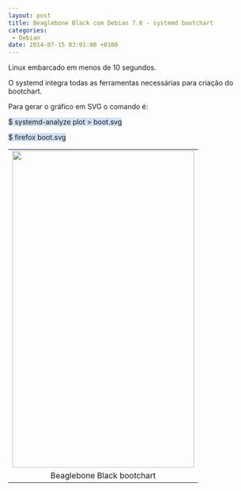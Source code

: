 ```yaml
---
layout: post
title: Beaglebone Black com Debian 7.6 - systemd bootchart 
categories:
 - Debian
date: 2014-07-15 03:01:00 +0100
---
```


Linux embarcado em menos de 10 segundos.  

O systemd integra todas as ferramentas necessárias para criação do bootchart.  

Para gerar o gráfico em SVG o comando é:  

  

<a name="more"></a>  
  

<span style="background-color: #cfe2f3;">$ systemd-analyze plot &gt; boot.svg</span>  

<span style="background-color: #cfe2f3;">$ firefox boot.svg</span>  

  

  

<table align="center" cellpadding="0" cellspacing="0" class="tr-caption-container" style="margin-left: auto; margin-right: auto; text-align: center;"><tbody>
<tr><td style="text-align: center;"><a href="http://2.bp.blogspot.com/-Z_g-hmWVl2Y/U8SK8WeKXzI/AAAAAAAAsYc/O81tHNVqjMA/s1600/beagleboneblack-systemd.png" imageanchor="1" style="margin-left: auto; margin-right: auto;"><img border="0" height="640" src="http://2.bp.blogspot.com/-Z_g-hmWVl2Y/U8SK8WeKXzI/AAAAAAAAsYc/O81tHNVqjMA/s1600/beagleboneblack-systemd.png" width="368"/></a></td></tr>
<tr><td class="tr-caption" style="text-align: center;">Beaglebone Black bootchart</td></tr>
</tbody></table>

  